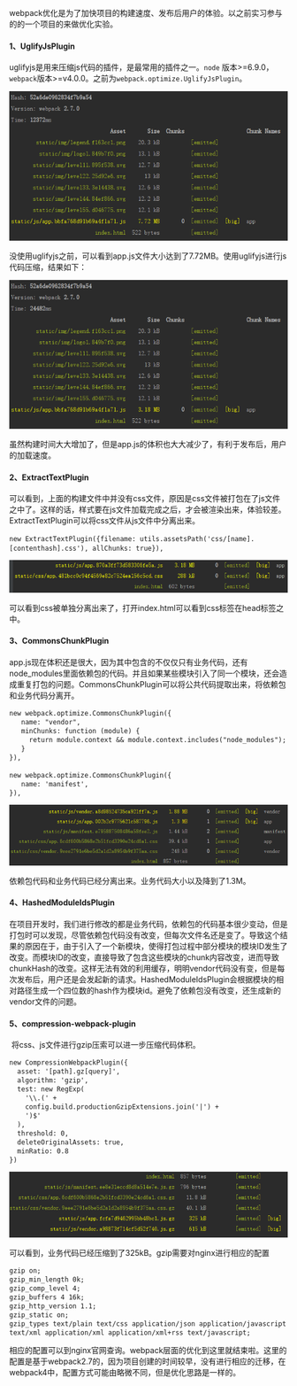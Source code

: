 webpack优化是为了加快项目的构建速度、发布后用户的体验。以之前实习参与的的一个项目的来做优化实验。

#### 		1、UglifyJsPlugin

uglifyjs是用来压缩js代码的插件，是最常用的插件之一。`node` 版本>=6.9.0，`webpack`版本>=v4.0.0。之前为`webpack.optimize.UglifyJsPlugin`。

![](./asserts/image/image-20200508164629199.png)

没使用uglifyjs之前，可以看到app.js文件大小达到了7.72MB。使用uglifyjs进行js代码压缩，结果如下：

![image-20200508164911797](./asserts/image/image-20200508164911797.png)

虽然构建时间大大增加了，但是app.js的体积也大大减少了，有利于发布后，用户的加载速度。

#### 2、ExtractTextPlugin

​		可以看到，上面的构建文件中并没有css文件，原因是css文件被打包在了js文件之中了。这样的话，样式要在js文件加载完成之后，才会被渲染出来，体验较差。ExtractTextPlugin可以将css文件从js文件中分离出来。

​		`new ExtractTextPlugin({filename: utils.assetsPath('css/[name].[contenthash].css'), allChunks: true}),`

![image-20200508165953846](./asserts/image/image-20200508165953846.png)

可以看到css被单独分离出来了，打开index.html可以看到css标签在head标签之中。

#### 3、CommonsChunkPlugin

​		app.js现在体积还是很大，因为其中包含的不仅仅只有业务代码，还有node_modules里面依赖包的代码。并且如果某些模块引入了同一个模块，还会造成重复打包的问题。CommonsChunkPlugin可以将公共代码提取出来，将依赖包和业务代码分离开。

```
new webpack.optimize.CommonsChunkPlugin({
   name: "vendor",
   minChunks: function (module) {
     return module.context && module.context.includes("node_modules");
   }
}),

new webpack.optimize.CommonsChunkPlugin({
   name: 'manifest',
}),
```

![image-20200508171140587](./asserts/image/image-20200508171140587.png)

依赖包代码和业务代码已经分离出来。业务代码大小以及降到了1.3M。

#### 4、HashedModuleIdsPlugin

​		在项目开发时，我们进行修改的都是业务代码，依赖包的代码基本很少变动，但是打包时可以发现，尽管依赖包代码没有改变，但每次文件名还是变了。导致这个结果的原因在于，由于引入了一个新模块，使得打包过程中部分模块的模块ID发生了改变。而模块ID的改变，直接导致了包含这些模块的chunk内容改变，进而导致chunkHash的改变。这样无法有效的利用缓存，明明vendor代码没有变，但是每次发布后，用户还是会发起新的请求。HashedModuleIdsPlugin会根据模块的相对路径生成一个四位数的hash作为模块id。避免了依赖包没有改变，还生成新的vendor文件的问题。

#### 5、compression-webpack-plugin

​		将css、js文件进行gzip压索可以进一步压缩代码体积。

```
new CompressionWebpackPlugin({
  asset: '[path].gz[query]',
  algorithm: 'gzip',
  test: new RegExp(
    '\\.(' +
    config.build.productionGzipExtensions.join('|') +
    ')$'
  ),
  threshold: 0,
  deleteOriginalAssets: true,
  minRatio: 0.8
})
```

![image-20200508173143676](./asserts/image/image-20200508173143676.png)

可以看到，业务代码已经压缩到了325kB。gzip需要对nginx进行相应的配置

	gzip on;  
	gzip_min_length 0k;
	gzip_comp_level 4;  
	gzip_buffers 4 16k;  
	gzip_http_version 1.1;
	gzip_static on;
	gzip_types text/plain text/css application/json application/javascript text/xml application/xml application/xml+rss text/javascript;

相应的配置可以到nginx官网查询。webpack层面的优化到这里就结束啦。这里的配置是基于webpack2.7的，因为项目创建的时间较早，没有进行相应的迁移，在webpack4中，配置方式可能由略微不同，但是优化思路是一样的。